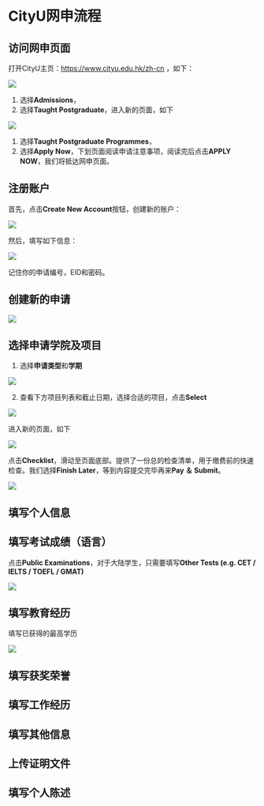 # CityU网申流程

## 访问网申页面
打开CityU主页：https://www.cityu.edu.hk/zh-cn ，如下：

![](../CityU/fig/figure1.png)

1. 选择**Admissions**，
2. 选择**Taught Postgraduate**，进入新的页面，如下

![](../CityU/fig/figure2.png)

1. 选择**Taught Postgraduate Programmes**，
2. 选择**Apply Now**，下划页面阅读申请注意事项，阅读完后点击**APPLY NOW**，我们将抵达网申页面。

## 注册账户
首先，点击**Create New Account**按钮，创建新的账户：

![](../CityU/fig/figure3.png)

然后，填写如下信息：

![](../CityU/fig/figure4.png)

记住你的申请编号，EID和密码。

## 创建新的申请

![](../CityU/fig/figure5.png)

## 选择申请学院及项目

1. 选择**申请类型**和**学期**

![](../CityU/fig/figure6.png)

2. 查看下方项目列表和截止日期，选择合适的项目，点击**Select**

![](../CityU/fig/figure7.png)

进入新的页面，如下

![](../CityU/fig/figure8.png)

点击**Checklist**，滑动至页面底部。提供了一份总的检查清单，用于缴费前的快速检查。我们选择**Finish Later**，等到内容提交完毕再来**Pay ＆ Submit**。

![](../CityU/fig/figure9.png)

## 填写个人信息

## 填写考试成绩（语言）

点击**Public Examinations**，对于大陆学生，只需要填写**Other Tests (e.g. CET / IELTS / TOEFL / GMAT)**

![](../CityU/fig/figure11.png)


## 填写教育经历

填写已获得的最高学历

![](../CityU/fig/figure12.png)

## 填写获奖荣誉

## 填写工作经历

## 填写其他信息

## 上传证明文件

## 填写个人陈述
